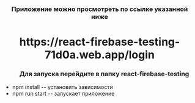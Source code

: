 <h3 style="text-align: center">Приложение можно просмотреть по ссылке указанной ниже</h3>
<h1 style="text-align: center">https://react-firebase-testing-71d0a.web.app/login</h1>
<ul>
<h3 style="text-align: center">Для запуска перейдите в папку react-firebase-testing</h3>
<li>
npm install -- установить зависимости
</li>

<li>
npm run start -- запускает приложение
</li>
</ul>